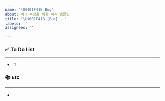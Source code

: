```yaml
---
name: "\U0001F41E Bug"
about: 버그 수정을 위한 이슈 템플릿
title: "\U0001F41B [Bug] - "
labels: ''
assignees: ''

---
```


### ✅ To Do List

---
- [ ] 

### 📚 Etc

---
-
